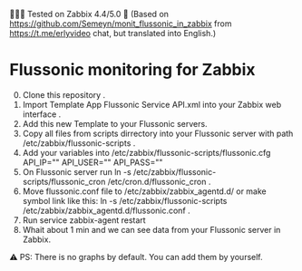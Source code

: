 🧑🏼‍💻 Tested on Zabbix 4.4/5.0
🤝 (Based on https://github.com/Semeyn/monit_flussonic_in_zabbix from https://t.me/erlyvideo chat, but translated into English.)
# Flussonic monitoring for Zabbix
0. Clone this repository .
1. Import Template App Flussonic Service API.xml into your Zabbix web interface .
2. Add this new Template to your Flussonic servers.
3. Copy all files from scripts dirrectory into your Flussonic server with path /etc/zabbix/flussonic-scripts .
4. Add your variables into /etc/zabbix/flussonic-scripts/flussonic.cfg
API_IP="" 
API_USER=""
API_PASS=""
5. On Flussonic server run ln -s /etc/zabbix/flussonic-scripts/flussonic_cron /etc/cron.d/flussonic_cron .
6. Move flussonic.conf file to /etc/zabbix/zabbix_agentd.d/ or make symbol link like this: ln -s /etc/zabbix/flussonic-scripts /etc/zabbix/zabbix_agentd.d/flussonic.conf .
7. Run service zabbix-agent restart
8. Whait about 1 min and we can see data from your Flussonic server in Zabbix.

⚠️ PS: There is no graphs by default. You can add them by yourself.

